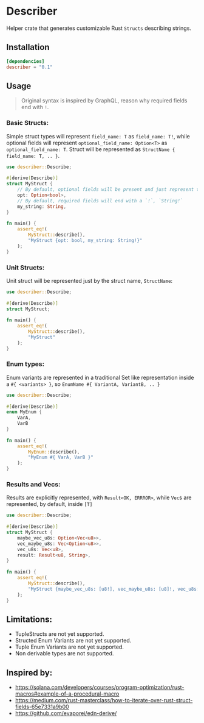 # Describer

Helper crate that generates customizable Rust `Structs` describing strings.

## Installation
```toml
[dependencies]
describer = "0.1"
```

## Usage

> Original syntax is inspired by GraphQL, reason why required fields end with `!`.

### Basic Structs:

Simple struct types will represent `field_name: T` as `field_name: T!`, while optional fields will represent `optional_field_name: Option<T>` as `optional_field_name: T`. Struct will be represented as `StructName { field_name: T, .. }`.
```rust
use describer::Describe;
 
#[derive(Describe)]
struct MyStruct {
    // By default, optional fields will be present and just represent the generic type, `bool`
    opt: Option<bool>,
    // By default, required fields will end with a `!`, `String!`
    my_string: String,
}
 
fn main() {
    assert_eq!(
        MyStruct::describe(),
        "MyStruct {opt: bool, my_string: String!}"
    );
}
```

### Unit Structs:

Unit struct will be represented just by the struct name, `StructName`:
```rust
use describer::Describe;
 
#[derive(Describe)]
struct MyStruct;
 
fn main() {
    assert_eq!(
        MyStruct::describe(),
        "MyStruct"
    );
}
```

### Enum types:

Enum variants are represented in a traditional Set like representation inside a `#{ <variants> }`, so `EnumName #{ VariantA, VariantB, .. }`
```rust
use describer::Describe;
 
#[derive(Describe)]
enum MyEnum {
    VarA,
    VarB
}
 
fn main() {
    assert_eq!(
        MyEnum::describe(),
        "MyEnum #{ VarA, VarB }"
    );
}
```

### Results and Vecs:

Results are explicitly represented, with `Result<OK, ERRROR>`, while `Vec`s are represented, by default, inside `[T]`
```rust
use describer::Describe;
 
#[derive(Describe)]
struct MyStruct {
    maybe_vec_u8s: Option<Vec<u8>>,
    vec_maybe_u8s: Vec<Option<u8>>,
    vec_u8s: Vec<u8>,
    result: Result<u8, String>,
}
 
fn main() {
    assert_eq!(
        MyStruct::describe(),
        "MyStruct {maybe_vec_u8s: [u8!], vec_maybe_u8s: [u8]!, vec_u8s: [u8!]!, result: Result<u8!, String!>!}"
    );
}
```

## Limitations:
- TupleStructs are not yet supported.
- Structed Enum Variants are not yet supported.
- Tuple Enum Variants are not yet supported.
- Non derivable types are not supported.

## Inspired by:
- https://solana.com/developers/courses/program-optimization/rust-macros#example-of-a-procedural-macro
- https://medium.com/rust-masterclass/how-to-iterate-over-rust-struct-fields-65e7331a9b00
- https://github.com/evaporei/edn-derive/